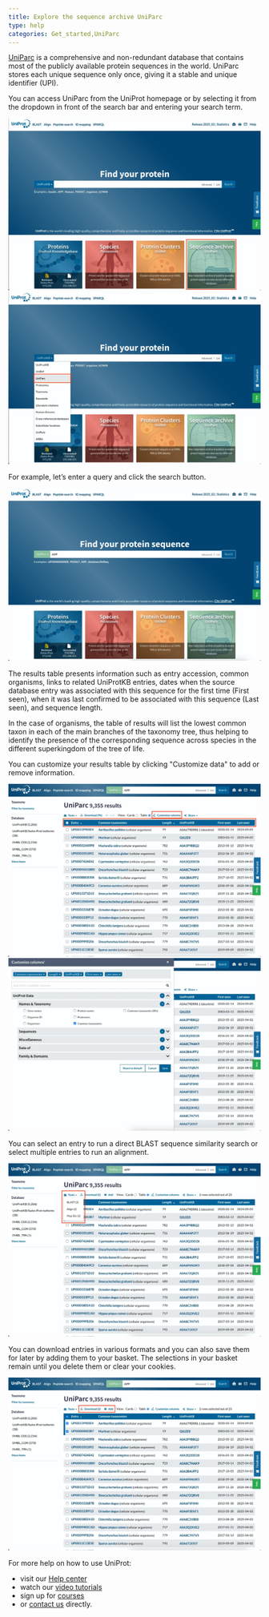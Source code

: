 ```yaml
---
title: Explore the sequence archive UniParc
type: help
categories: Get_started,UniParc
---
```


[UniParc](https://www.uniprot.org/help/uniparc) is a comprehensive and non-redundant database that contains most of the publicly available protein sequences in the world. UniParc stores each unique sequence only once, giving it a stable and unique identifier (UPI).

You can access UniParc from the UniProt homepage or by selecting it from the dropdown in front of the search bar and entering your search term.

![](https://github.com/ebi-uniprot/uniprot-manual/blob/main/images/UniParc_explore_1.webp?raw=true)
![](https://github.com/ebi-uniprot/uniprot-manual/blob/main/images/UniParc_explore_2.webp?raw=true)

For example, let’s enter a query and click the search button.

![](https://github.com/ebi-uniprot/uniprot-manual/blob/main/images/UniParc_explore_3.webp?raw=true)

The results table presents information such as entry accession, common organisms, links to related UniProtKB entries, dates when the source database entry was associated with this sequence for the first time (First seen), when it was last confirmed to be associated with this sequence (Last seen), and sequence length.

In the case of organisms, the table of results will list the lowest common taxon in each of the main branches of the taxonomy tree, thus helping to identify the presence of the corresponding sequence across species in the different superkingdom of the tree of life.

You can customize your results table by clicking "Customize data" to add or remove information.

![](https://github.com/ebi-uniprot/uniprot-manual/blob/main/images/UniParc_explore_4.webp?raw=true)
![](https://github.com/ebi-uniprot/uniprot-manual/blob/main/images/UniParc_explore_5.webp?raw=true)

You can select an entry to run a direct BLAST sequence similarity search or select multiple entries to run an alignment.

![](https://github.com/ebi-uniprot/uniprot-manual/blob/main/images/UniParc_explore_6.webp?raw=true)

You can download entries in various formats and you can also save them for later by adding them to your basket. The selections in your basket remain until you delete them or clear your cookies.

![](https://github.com/ebi-uniprot/uniprot-manual/blob/main/images/UniParc_explore_7.webp?raw=true)

For more help on how to use UniProt:
* visit our [Help center](https://www.uniprot.org/help)
* watch our [video tutorials](https://www.youtube.com/c/uniprotvideos/videos)
* sign up for [courses](https://www.ebi.ac.uk/training/search-results?query=uniprot&domain=ebiweb_training&page=1&facets=)
* or [contact us](https://www.uniprot.org/contact) directly.
